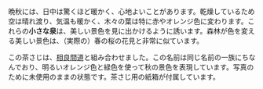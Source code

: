 <p>晩秋には、日中は驚くほど暖かく、心地よいことがあります。乾燥しているため空は晴れ渡り、気温も暖かく、木々の葉は特に赤やオレンジ色に変わります。これらの<strong>小さな泉</strong>は、美しい景色を見に出かけるように誘います。森林が色を変える美しい景色は、（実際の）春の桜の花見と非常に似ています。</p>
<p>この茶さじは、<abbr title="sagara kantou">相良間道</abbr>と組み合わせました。この名前は同じ名前の一族にちなんでおり、明るいオレンジ色と緑色を使って秋の景色を表現しています。写真のために未使用のままの状態です。茶さじ用の紙箱が付属しています。</p>
